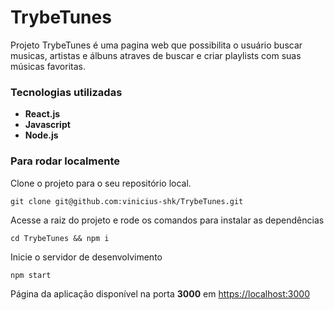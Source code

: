 # TrybeTunes

Projeto TrybeTunes é uma pagina web que possibilita o usuário buscar musicas, artistas e álbuns atraves de buscar e criar playlists com suas músicas favoritas.

### Tecnologias utilizadas

- **React.js**
- **Javascript**
- **Node.js**

### Para rodar localmente

Clone o projeto para o seu repositório local.

```
git clone git@github.com:vinicius-shk/TrybeTunes.git

```

Acesse a raiz do projeto e rode os comandos para instalar as dependências

```
cd TrybeTunes && npm i

```

Inicie o servidor de desenvolvimento

```
npm start

```

Página da aplicação disponível na porta **3000** em [https://localhost:3000](https://localhost:3000/)



